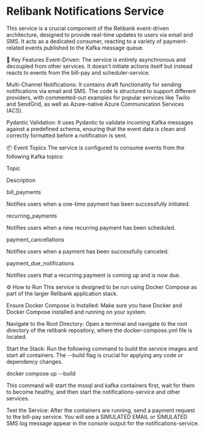# Relibank Notifications Service
This service is a crucial component of the Relibank event-driven architecture, designed to provide real-time updates to users via email and SMS. It acts as a dedicated consumer, reacting to a variety of payment-related events published to the Kafka message queue.

🚀 Key Features
Event-Driven: The service is entirely asynchronous and decoupled from other services. It doesn't initiate actions itself but instead reacts to events from the bill-pay and scheduler-service.

Multi-Channel Notifications: It contains draft functionality for sending notifications via email and SMS. The code is structured to support different providers, with commented-out examples for popular services like Twilio and SendGrid, as well as Azure-native Azure Communication Services (ACS).

Pydantic Validation: It uses Pydantic to validate incoming Kafka messages against a predefined schema, ensuring that the event data is clean and correctly formatted before a notification is sent.

📦 Event Topics
The service is configured to consume events from the following Kafka topics:

Topic

Description

bill_payments

Notifies users when a one-time payment has been successfully initiated.

recurring_payments

Notifies users when a new recurring payment has been scheduled.

payment_cancellations

Notifies users when a payment has been successfully canceled.

payment_due_notifications

Notifies users that a recurring payment is coming up and is now due.

⚙️ How to Run
This service is designed to be run using Docker Compose as part of the larger Relibank application stack.

Ensure Docker Compose is Installed: Make sure you have Docker and Docker Compose installed and running on your system.

Navigate to the Root Directory: Open a terminal and navigate to the root directory of the relibank repository, where the docker-compose.yml file is located.

Start the Stack: Run the following command to build the service images and start all containers. The --build flag is crucial for applying any code or dependency changes.

docker compose up --build

This command will start the mssql and kafka containers first, wait for them to become healthy, and then start the notifications-service and other services.

Test the Service: After the containers are running, send a payment request to the bill-pay service. You will see a SIMULATED EMAIL or SIMULATED SMS log message appear in the console output for the notifications-service.